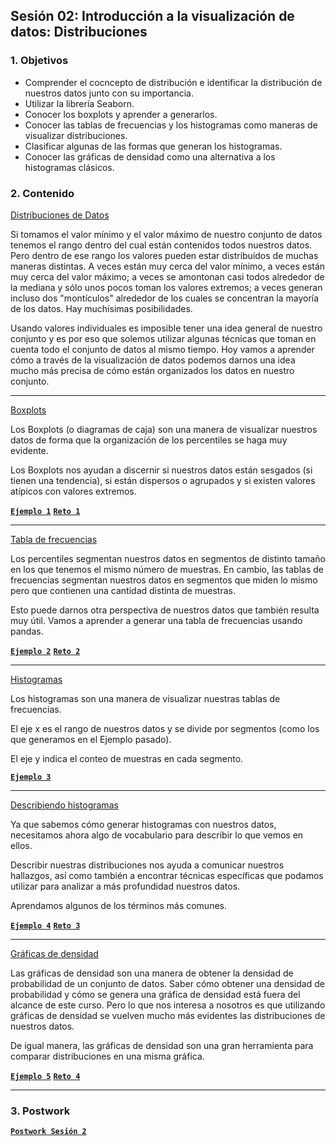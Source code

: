 
## Sesión 02: Introducción a la visualización de datos: Distribuciones

### 1. Objetivos

- Comprender el cocncepto de distribución e identificar la distribución de nuestros datos junto con su importancia.
- Utilizar la librería Seaborn.
- Conocer los boxplots y aprender a generarlos.
- Conocer las tablas de frecuencias y los histogramas como maneras de visualizar distribuciones.
- Clasificar algunas de las formas que generan los histogramas.
- Conocer las gráficas de densidad como una alternativa a los histogramas clásicos.

### 2. Contenido

<ins>Distribuciones de Datos</ins>

Si tomamos el valor mínimo y el valor máximo de nuestro conjunto de datos tenemos el rango dentro del cual están contenidos todos nuestros datos. Pero dentro de ese rango los valores pueden estar distribuidos de muchas maneras distintas. A veces están muy cerca del valor mínimo, a veces están muy cerca del valor máximo; a veces se amontonan casi todos alrededor de la mediana y sólo unos pocos toman los valores extremos; a veces generan incluso dos "montículos" alrededor de los cuales se concentran la mayoría de los datos. Hay muchísimas posibilidades.

Usando valores individuales es imposible tener una idea general de nuestro conjunto y es por eso que solemos utilizar algunas técnicas que toman en cuenta todo el conjunto de datos al mismo tiempo. Hoy vamos a aprender cómo a través de la visualización de datos podemos darnos una idea mucho más precisa de cómo están organizados los datos en nuestro conjunto.

>

---

<ins>Boxplots</ins>

Los Boxplots (o diagramas de caja) son una manera de visualizar nuestros datos de forma que la organización de los percentiles se haga muy evidente.

Los Boxplots nos ayudan a discernir si nuestros datos están sesgados (si tienen una tendencia), si están dispersos o agrupados y si existen valores atípicos con valores extremos.

> 

[**`Ejemplo 1`**](Ejemplo-01/boxplots.ipynb)
[**`Reto 1`**](Reto-01/boxplots.ipynb)

---

<ins>Tabla de frecuencias</ins>

Los percentiles segmentan nuestros datos en segmentos de distinto tamaño en los que tenemos el mismo número de muestras. En cambio, las tablas de frecuencias segmentan nuestros datos en segmentos que miden lo mismo pero que contienen una cantidad distinta de muestras.

Esto puede darnos otra perspectiva de nuestros datos que también resulta muy útil. Vamos a aprender a generar una tabla de frecuencias usando pandas.

> 

[**`Ejemplo 2`**](Ejemplo-02/tabla_de_frecuencias.ipynb)
[**`Reto 2`**](Reto-02/tabla_de_frecuencias.ipynb)

---

<ins>Histogramas</ins>

Los histogramas son una manera de visualizar nuestras tablas de frecuencias.

El eje x es el rango de nuestros datos y se divide por segmentos (como los que generamos en el Ejemplo pasado).

El eje y indica el conteo de muestras en cada segmento.

> 

[**`Ejemplo 3`**]([Ejemplo-04/histogramas.ipynb](https://github.com/beduExpert/B2-Analisis-de-Datos-con-Python-2020/blob/master/Sesion-02/Ejemplo-03/histogramas.ipynb))

---

<ins>Describiendo histogramas</ins>

Ya que sabemos cómo generar histogramas con nuestros datos, necesitamos ahora algo de vocabulario para describir lo que vemos en ellos.

Describir nuestras distribuciones nos ayuda a comunicar nuestros hallazgos, así como también a encontrar técnicas específicas que podamos utilizar para analizar a más profundidad nuestros datos.

Aprendamos algunos de los términos más comunes.

> 

[**`Ejemplo 4`**](Ejemplo-04/describiendo_histogramas.ipynb)
[**`Reto 3`**](Reto-03/describiendo_histogramas.ipynb)

---

<ins>Gráficas de densidad</ins>

Las gráficas de densidad son una manera de obtener la densidad de probabilidad de un conjunto de datos. Saber cómo obtener una densidad de probabilidad y cómo se genera una gráfica de densidad está fuera del alcance de este curso. Pero lo que nos interesa a nosotros es que utilizando gráficas de densidad se vuelven mucho más evidentes las distribuciones de nuestros datos.

De igual manera, las gráficas de densidad son una gran herramienta para comparar distribuciones en una misma gráfica.

> 

[**`Ejemplo 5`**](Ejemplo-05/graficas_de_densidad.ipynb)
[**`Reto 4`**](Reto-04/graficas_de_densidad.ipynb)

---

### 3. Postwork

[**`Postwork Sesión 2`**](Postwork/Readme.md)
